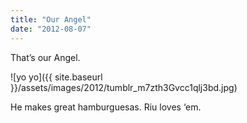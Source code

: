 ```yaml
---
title: "Our Angel"
date: "2012-08-07"
---
```


That’s our Angel.

![yo yo]({{ site.baseurl }}/assets/images/2012/tumblr_m7zth3Gvcc1qlj3bd.jpg)

He makes great hamburguesas. Riu loves ‘em.

